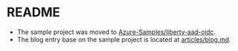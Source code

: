 # README

- The sample project was moved to [Azure-Samples/liberty-aad-oidc](https://github.com/Azure-Samples/liberty-aad-oidc).
- The blog entry base on the sample project is located at [articles/blog.md](articles/blog.md).
